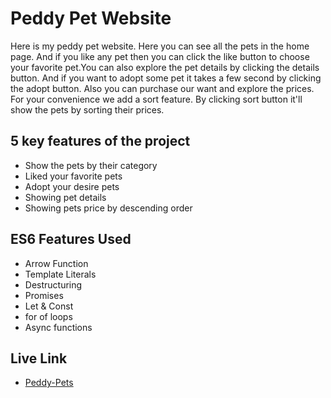 
# Peddy Pet Website

Here is my peddy pet website. Here you can see all the pets in the home page. And if you like any pet then you can click the like button to choose your favorite pet.You can also explore the pet details by clicking the details button. And if you want to adopt some pet it takes a few second by clicking the adopt button. Also you can purchase our want and explore the prices. For your convenience we add a sort feature. By clicking sort button it'll show the pets by sorting their prices.


## 5 key features of the project

* Show the pets by their category
* Liked your favorite pets
* Adopt your desire pets
* Showing pet details
* Showing pets price by descending order


## ES6 Features Used

* Arrow Function
* Template Literals
* Destructuring
* Promises
* Let & Const
* for of loops
* Async functions


## Live Link

- [Peddy-Pets](PeddyPetWebsite36.surge.sh)

